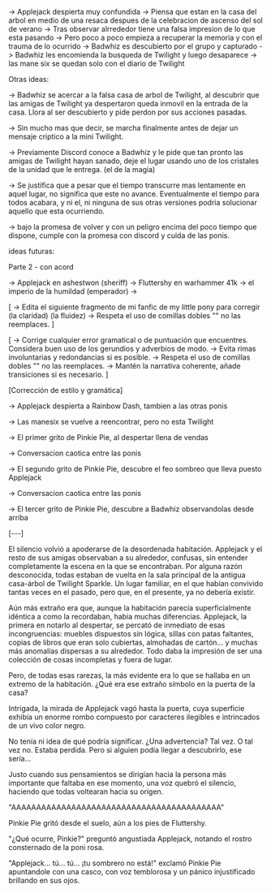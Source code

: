 ->  Applejack despierta muy confundida
->  Piensa que estan en la casa del arbol en medio de una resaca despues de la celebracion de ascenso del sol de verano
->  Tras observar alrrededor tiene una falsa impresion de lo que esta pasando
->  Pero poco a poco empieza a recuperar la memoria y con el trauma de lo ocurrido
->  Badwhiz es descubierto por el grupo y capturado
->  Badwhiz les encomienda la busqueda de Twilight y luego desaparece
->  las mane six se quedan solo con el diario de Twilight

Otras ideas:

-> Badwhiz se acercar a la falsa casa de arbol de Twilight, al descubrir que las amigas de Twilight ya despertaron queda inmovil en la entrada de la casa. Llora al ser descubierto y pide perdon por sus acciones pasadas.

-> Sin mucho mas que decir, se marcha finalmente antes de dejar un mensaje criptico a la mini Twilight.

-> Previamente Discord conoce a Badwhiz y le pide que tan pronto las amigas de Twilight hayan sanado, deje el lugar usando uno de los cristales de la unidad que le entrega. (el de la magia)

-> Se justifica que a pesar que el tiempo transcurre mas lentamente en aquel lugar, no significa que este no avance. Eventualmente el tiempo para todos acabara, y ni el, ni ninguna de sus otras versiones podria solucionar aquello que esta ocurriendo.

-> bajo la promesa de volver y con un peligro encima del poco tiempo que dispone, cumple con la promesa con discord y cuida de las ponis.

ideas futuras:

Parte 2 - con acord

->  Applejack en ashestwon (sheriff)
->  Fluttershy en warhammer 41k -> el imperio de la humildad (emperador)
->  

[
    -> Edita el siguiente fragmento de mi fanfic de my little pony para corregir (la claridad) (la fluidez)
    -> Respeta el uso de comillas dobles "" no las reemplaces.
]

[
    -> Corrige cualquier error gramatical o de puntuación que encuentres. Considera buen uso de los gerundios y adverbios de modo. 
    -> Evita rimas involuntarias y redondancias si es posible.
    -> Respeta el uso de comillas dobles "" no las reemplaces.
    -> Mantén la narrativa coherente, añade transiciones si es necesario.
]

[Corrección de estilo y gramática]

-> Applejack despierta a Rainbow Dash, tambien a las otras ponis

-> Las manesix se vuelve a reencontrar, pero no esta Twilight

-> El primer grito de Pinkie Pie, al despertar llena de vendas

-> Conversacion caotica entre las ponis

-> El segundo grito de Pinkie Pie, descubre el feo sombreo que lleva puesto Applejack

-> Conversacion caotica entre las ponis

-> El tercer grito de Pinkie Pie, descubre a Badwhiz observandolas desde arriba




[---]

El silencio volvió a apoderarse de la desordenada habitación. Applejack y el resto de sus amigas observaban a su alrededor, confusas, sin entender completamente la escena en la que se encontraban. Por alguna razón desconocida, todas estaban de vuelta en la sala principal de la antigua casa-árbol de Twilight Sparkle. Un lugar familiar, en el que habían convivido tantas veces en el pasado, pero que, en el presente, ya no debería existir.

Aún más extraño era que, aunque la habitación parecía superficialmente idéntica a como la recordaban, había muchas diferencias. Applejack, la primera en notarlo al despertar, se percató de inmediato de esas incongruencias: muebles dispuestos sin lógica, sillas con patas faltantes, copias de libros que eran solo cubiertas, almohadas de cartón... y muchas más anomalías dispersas a su alrededor. Todo daba la impresión de ser una colección de cosas incompletas y fuera de lugar.

Pero, de todas esas rarezas, la más evidente era lo que se hallaba en un extremo de la habitación. ¿Qué era ese extraño símbolo en la puerta de la casa?

Intrigada, la mirada de Applejack vagó hasta la puerta, cuya superficie exhibía un enorme rombo compuesto por caracteres ilegibles e intrincados de un vivo color negro.

No tenía ni idea de qué podría significar. ¿Una advertencia? Tal vez. O tal vez no. Estaba perdida. Pero si alguien podía llegar a descubrirlo, ese sería...

Justo cuando sus pensamientos se dirigían hacia la persona más importante que faltaba en ese momento, una voz quebró el silencio, haciendo que todas voltearan hacia su origen.

"AAAAAAAAAAAAAAAAAAAAAAAAAAAAAAAAAAAAAAAAAA"

Pinkie Pie gritó desde el suelo, aún a los pies de Fluttershy.

"¿Qué ocurre, Pinkie?" preguntó angustiada Applejack, notando el rostro consternado de la poni rosa.

"Applejack... tú... tú... ¡tu sombrero no está!" exclamó Pinkie Pie apuntandole con una casco, con voz temblorosa y un pánico injustificado brillando en sus ojos.

